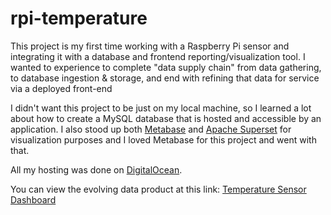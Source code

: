 # rpi-temperature

This project is my first time working with a Raspberry Pi sensor and integrating it with a database and frontend reporting/visualization tool. 
I wanted to experience to complete "data supply chain" from data gathering, to database ingestion & storage, and end with refining that data for service via a deployed front-end

I didn't want this project to be just on my local machine, so I learned a lot about how to create a MySQL database that is hosted and accessible by an application. 
I also stood up both [Metabase](https://www.metabase.com/) and [Apache Superset](https://superset.apache.org/) for visualization purposes and I loved Metabase for this project and went with that. 

All my hosting was done on [DigitalOcean](https://www.digitalocean.com/). 

You can view the evolving data product at this link: [Temperature Sensor Dashboard](http://metabase.corvidanalytics.com/public/dashboard/3beb2f1a-f949-4c59-a43c-46002cdc1b99)
